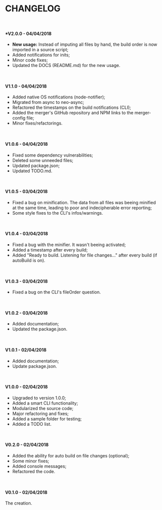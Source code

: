 ﻿# CHANGELOG

&nbsp;

#### *V2.0.0 - 04/04/2018

 - **New usage:** Instead of imputing all files by hand, the build order is now imported in a source script;
 - Added notifications for inits;
 - Minor code fixes;
 - Updated the DOCS (README.md) for the new usage.

&nbsp;

#### V1.1.0 - 04/04/2018

 - Added native OS notifications (node-notifier);
 - Migrated from async to neo-async;
 - Refactored the timestamps on the build notifications (CLI);
 - Added the merger's GitHub repository and NPM links to the merger-config file;
 - Minor fixes/refactorings.

&nbsp;

#### V1.0.6 - 04/04/2018

 - Fixed some dependency vulnerabilities;
 - Deleted some unneeded files;
 - Updated package.json;
 - Updated TODO.md.

&nbsp;

#### V1.0.5 - 03/04/2018

 - Fixed a bug on minification. The data from all files was beeing minified at the same time, leading to poor and indecipherable error reporting;
 - Some style fixes to the CLI's infos/warnings.

&nbsp;

#### V1.0.4 - 03/04/2018

 - Fixed a bug with the minifier. It wasn't beeing activated;
 - Added a timestamp after every build;
 - Added "Ready to build. Listening for file changes..." after every build (if autoBuild is on).

&nbsp;

#### V1.0.3 - 03/04/2018

 - Fixed a bug on the CLI's fileOrder question.

&nbsp;

#### V1.0.2 - 03/04/2018

 - Added documentation;
 - Updated the package.json.

&nbsp;

#### V1.0.1 - 02/04/2018

 - Added documentation;
 - Update package.json.

&nbsp;

#### V1.0.0 - 02/04/2018

- Upgraded to version 1.0.0;
- Added a smart CLI functionality;
- Modularized the source code;
- Major refactoring and fixes;
- Added a sample folder for testing;
- Added a TODO list.

&nbsp;

#### V0.2.0 - 02/04/2018

- Added the ability for auto build on file changes (optional);
- Some minor fixes;
- Added console messages;
- Refactored the code.

&nbsp;

#### V0.1.0 - 02/04/2018
The creation.
